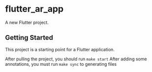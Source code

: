 # flutter_ar_app

A new Flutter project.

## Getting Started

This project is a starting point for a Flutter application.

After pulling the project, you should run `make start`
After adding some annotations, you must run `make sync` to generating files